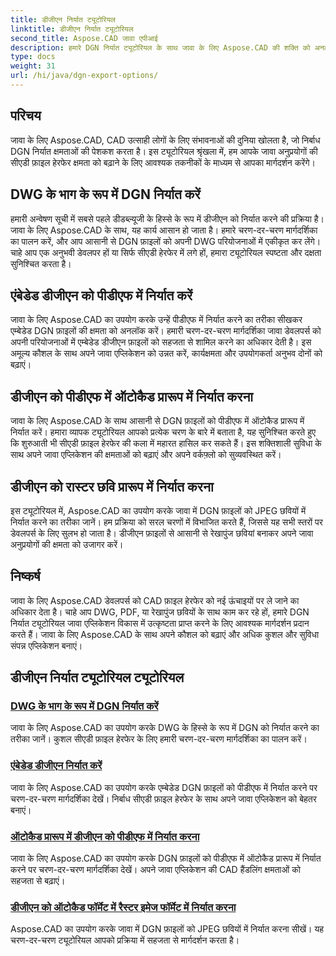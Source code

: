 ```yaml
---
title: डीजीएन निर्यात ट्यूटोरियल
linktitle: डीजीएन निर्यात ट्यूटोरियल
second_title: Aspose.CAD जावा एपीआई
description: हमारे DGN निर्यात ट्यूटोरियल के साथ जावा के लिए Aspose.CAD की शक्ति को अनलॉक करें। डीडब्ल्यूजी के हिस्से के रूप में डीजीएन को निर्यात करने से लेकर आसानी से रेखापुंज छवियां बनाने तक, कुशल सीएडी फ़ाइल हेरफेर सीखें।
type: docs
weight: 31
url: /hi/java/dgn-export-options/
---
```

## परिचय

जावा के लिए Aspose.CAD, CAD उत्साही लोगों के लिए संभावनाओं की दुनिया खोलता है, जो निर्बाध DGN निर्यात क्षमताओं की पेशकश करता है। इस ट्यूटोरियल श्रृंखला में, हम आपके जावा अनुप्रयोगों की सीएडी फ़ाइल हेरफेर क्षमता को बढ़ाने के लिए आवश्यक तकनीकों के माध्यम से आपका मार्गदर्शन करेंगे।

## DWG के भाग के रूप में DGN निर्यात करें

हमारी अन्वेषण सूची में सबसे पहले डीडब्ल्यूजी के हिस्से के रूप में डीजीएन को निर्यात करने की प्रक्रिया है। जावा के लिए Aspose.CAD के साथ, यह कार्य आसान हो जाता है। हमारे चरण-दर-चरण मार्गदर्शिका का पालन करें, और आप आसानी से DGN फ़ाइलों को अपनी DWG परियोजनाओं में एकीकृत कर लेंगे। चाहे आप एक अनुभवी डेवलपर हों या सिर्फ सीएडी हेरफेर में लगे हों, हमारा ट्यूटोरियल स्पष्टता और दक्षता सुनिश्चित करता है।

## एंबेडेड डीजीएन को पीडीएफ में निर्यात करें

जावा के लिए Aspose.CAD का उपयोग करके उन्हें पीडीएफ में निर्यात करने का तरीका सीखकर एम्बेडेड DGN फ़ाइलों की क्षमता को अनलॉक करें। हमारी चरण-दर-चरण मार्गदर्शिका जावा डेवलपर्स को अपनी परियोजनाओं में एम्बेडेड डीजीएन फ़ाइलों को सहजता से शामिल करने का अधिकार देती है। इस अमूल्य कौशल के साथ अपने जावा एप्लिकेशन को उन्नत करें, कार्यक्षमता और उपयोगकर्ता अनुभव दोनों को बढ़ाएं।

## डीजीएन को पीडीएफ में ऑटोकैड प्रारूप में निर्यात करना

जावा के लिए Aspose.CAD के साथ आसानी से DGN फ़ाइलों को पीडीएफ में ऑटोकैड प्रारूप में निर्यात करें। हमारा व्यापक ट्यूटोरियल आपको प्रत्येक चरण के बारे में बताता है, यह सुनिश्चित करते हुए कि शुरुआती भी सीएडी फ़ाइल हेरफेर की कला में महारत हासिल कर सकते हैं। इस शक्तिशाली सुविधा के साथ अपने जावा एप्लिकेशन की क्षमताओं को बढ़ाएं और अपने वर्कफ़्लो को सुव्यवस्थित करें।

## डीजीएन को रास्टर छवि प्रारूप में निर्यात करना

इस ट्यूटोरियल में, Aspose.CAD का उपयोग करके जावा में DGN फ़ाइलों को JPEG छवियों में निर्यात करने का तरीका जानें। हम प्रक्रिया को सरल चरणों में विभाजित करते हैं, जिससे यह सभी स्तरों पर डेवलपर्स के लिए सुलभ हो जाता है। डीजीएन फ़ाइलों से आसानी से रेखापुंज छवियां बनाकर अपने जावा अनुप्रयोगों की क्षमता को उजागर करें।

## निष्कर्ष

जावा के लिए Aspose.CAD डेवलपर्स को CAD फ़ाइल हेरफेर को नई ऊंचाइयों पर ले जाने का अधिकार देता है। चाहे आप DWG, PDF, या रेखापुंज छवियों के साथ काम कर रहे हों, हमारे DGN निर्यात ट्यूटोरियल जावा एप्लिकेशन विकास में उत्कृष्टता प्राप्त करने के लिए आवश्यक मार्गदर्शन प्रदान करते हैं। जावा के लिए Aspose.CAD के साथ अपने कौशल को बढ़ाएं और अधिक कुशल और सुविधा संपन्न एप्लिकेशन बनाएं।
## डीजीएन निर्यात ट्यूटोरियल ट्यूटोरियल
### [DWG के भाग के रूप में DGN निर्यात करें](./export-dgn-as-part-of-dwg/)
जावा के लिए Aspose.CAD का उपयोग करके DWG के हिस्से के रूप में DGN को निर्यात करने का तरीका जानें। कुशल सीएडी फ़ाइल हेरफेर के लिए हमारी चरण-दर-चरण मार्गदर्शिका का पालन करें।
### [एंबेडेड डीजीएन निर्यात करें](./export-embedded-dgn/)
जावा के लिए Aspose.CAD का उपयोग करके एम्बेडेड DGN फ़ाइलों को पीडीएफ में निर्यात करने पर चरण-दर-चरण मार्गदर्शिका देखें। निर्बाध सीएडी फ़ाइल हेरफेर के साथ अपने जावा एप्लिकेशन को बेहतर बनाएं।
### [ऑटोकैड प्रारूप में डीजीएन को पीडीएफ में निर्यात करना](./exporting-dgn-to-pdf/)
जावा के लिए Aspose.CAD का उपयोग करके DGN फ़ाइलों को पीडीएफ में ऑटोकैड प्रारूप में निर्यात करने पर चरण-दर-चरण मार्गदर्शिका देखें। अपने जावा एप्लिकेशन की CAD हैंडलिंग क्षमताओं को सहजता से बढ़ाएं।
### [डीजीएन को ऑटोकैड फॉर्मेट में रैस्टर इमेज फॉर्मेट में निर्यात करना](./exporting-dgn-to-raster-image/)
Aspose.CAD का उपयोग करके जावा में DGN फ़ाइलों को JPEG छवियों में निर्यात करना सीखें। यह चरण-दर-चरण ट्यूटोरियल आपको प्रक्रिया में सहजता से मार्गदर्शन करता है।